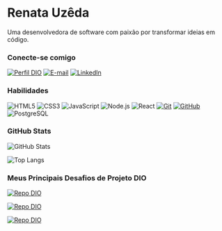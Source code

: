 
# Renata Uzêda

Uma desenvolvedora de software com paixão por transformar ideias em código. 

### Conecte-se comigo

[![Perfil DIO](https://img.shields.io/badge/-Meu%20Perfil%20na%20DIO-30A3DC?style=for-the-badge)](https://web.dio.me/users/renatauzedasilva/)
[![E-mail](https://img.shields.io/badge/-Email-000?style=for-the-badge&logo=microsoft-outlook&logoColor=E94D5F)](mailto:renatauzedasilva@gmail.com)
[![LinkedIn](https://img.shields.io/badge/-LinkedIn-000?style=for-the-badge&logo=linkedin&logoColor=30A3DC)](https://www.linkedin.com/in/renatauzeda/)

### Habilidades

![HTML5](https://img.shields.io/badge/HTML5-E34F26?style=for-the-badge&logo=html5&logoColor=white)
![CSS3](https://img.shields.io/badge/CSS3-1572B6?style=for-the-badge&logo=css3&logoColor=white)
![JavaScript](https://img.shields.io/badge/JavaScript-F7DF1E?style=for-the-badge&logo=javascript&logoColor=black)
![Node.js](https://img.shields.io/badge/Node.js-339933?style=for-the-badge&logo=node.js&logoColor=white)
![React](https://img.shields.io/badge/React-61DAFB?style=for-the-badge&logo=react&logoColor=white)
[![Git](https://img.shields.io/badge/Git-F05032?style=for-the-badge&logo=git&logoColor=white)](https://git-scm.com/doc)
[![GitHub](https://img.shields.io/badge/GitHub-181717?style=for-the-badge&logo=github&logoColor=white)](https://docs.github.com/)
![PostgreSQL](https://img.shields.io/badge/PostgreSQL-336791?style=for-the-badge&logo=postgresql&logoColor=white)

### GitHub Stats

![GitHub Stats](https://github-readme-stats.vercel.app/api?username=renatauzeda&theme=transparent&bg_color=F19&border_color=FF69B4&show_icons=true&icon_color=000&title_color=000&text_color=FFF)

![Top Langs](https://github-readme-stats-git-masterrstaa-rickstaa.vercel.app/api/top-langs/?username=renatauzeda&layout=compact&bg_color=F19&border_color=FF69B4&title_color=000&text_color=FFF)

### Meus Principais Desafios de Projeto DIO

[![Repo DIO](https://github-readme-stats.vercel.app/api/pin/?username=renatauzeda&repo=dio-lab-open-source&bg_color=00F&border_color=30A3DC&show_icons=true&icon_color=000&title_color=000&text_color=FFF)](https://github.com/RenataUzeda/dio-lab-open-source)

[![Repo DIO](https://github-readme-stats.vercel.app/api/pin/?username=renatauzeda&repo=hero-level-classifier&bg_color=00F&border_color=30A3DC&show_icons=true&icon_color=000&title_color=000&text_color=FFF)](https://github.com/RenataUzeda/hero-level-classifier)

[![Repo DIO](https://github-readme-stats.vercel.app/api/pin/?username=renatauzeda&repo=writing-the-classes-of-a-game&bg_color=00F&border_color=30A3DC&show_icons=true&icon_color=000&title_color=000&text_color=FFF)](https://github.com/RenataUzeda/writing-the-classes-of-a-game)

